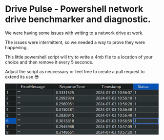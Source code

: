 # Drive Pulse - Powershell network drive benchmarker and diagnostic.

We were having some issues with writing to a network drive at work.

The issues were intermittent, so we needed a way to prove they were happening.

This little powershell script will try to write a 4mb file to a location of your choice and then remove it every 5 seconds.

Adjust the script as neccessary or feel free to create a pull request to extend its use 😎

![Results View](DrivePulse.png)